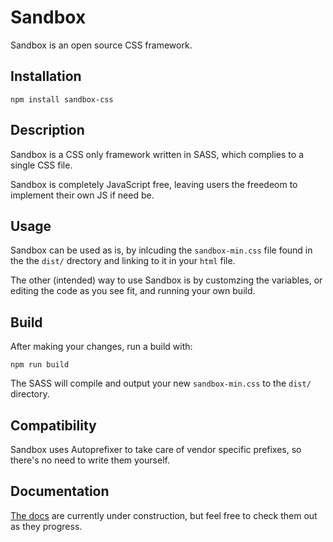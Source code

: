 # Sandbox
Sandbox is an open source CSS framework. 

## Installation
```
npm install sandbox-css
```

## Description
Sandbox is a CSS only framework written in SASS, which complies to a single CSS file.

Sandbox is completely JavaScript free, leaving users the freedeom to implement their own JS if need be.

## Usage
Sandbox can be used as is, by inlcuding the `sandbox-min.css` file found in the the `dist/` drectory and linking to it in your `html` file.

The other (intended) way to use Sandbox is by customzing the variables, or editing the code as you see fit, and running your own build.

## Build
After making your changes, run a build with:

```
npm run build
```

The SASS will compile and output your new `sandbox-min.css` to the `dist/` directory.

## Compatibility
Sandbox uses Autoprefixer to take care of vendor specific prefixes, so there's no need to write them yourself. 

## Documentation
[The docs](https://dlcnine.github.io/sandbox/) are currently under construction, but feel free to check them out as they progress. 